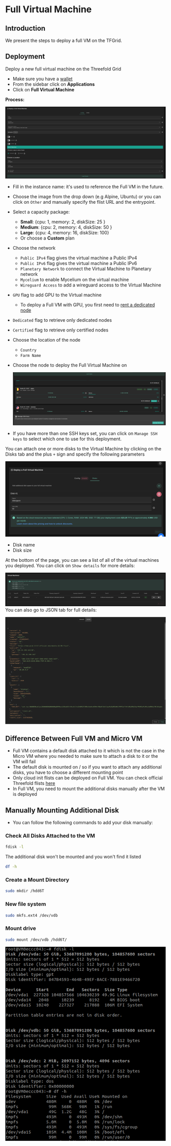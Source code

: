 <h1> Full Virtual Machine </h1>

## Introduction

We present the steps to deploy a full VM on the TFGrid.

## Deployment

Deploy a new full virtual machine on the Threefold Grid

- Make sure you have a [wallet](../wallet_connector.md)
- From the sidebar click on **Applications**
- Click on **Full Virtual Machine**

**Process:**

![ ](./img/solutions_fullvm.png)

- Fill in the instance name: it's used to reference the Full VM in the future.
- Choose the image from the drop down (e.g Alpine, Ubuntu) or you can click on `Other` and manually specify the flist URL and the entrypoint.
- Select a capacity package:
  - **Small**: {cpu: 1, memory: 2, diskSize: 25 }
  - **Medium**: {cpu: 2, memory: 4, diskSize: 50 }
  - **Large**: {cpu: 4, memory: 16, diskSize: 100}
  - Or choose a **Custom** plan
- Choose the network
  - `Public IPv4` flag gives the virtual machine a Public IPv4
  - `Public IPv6` flag gives the virtual machine a Public IPv6
  - `Planetary Network` to connect the Virtual Machine to Planetary network
  - `Mycelium` to enable Mycelium on the virtual machine
  - `Wireguard Access` to add a wireguard access to the Virtual Machine
- `GPU` flag to add GPU to the Virtual machine
  - To deploy a Full VM with GPU, you first need to [rent a dedicated node](../../dashboard/deploy/node_finder.md#dedicated-nodes)
- `Dedicated` flag to retrieve only dedicated nodes 
- `Certified` flag to retrieve only certified nodes 
- Choose the location of the node
  - `Country`
  - `Farm Name`
- Choose the node to deploy the Full Virtual Machine on


  ![](./img/node_selection.png)

- If you have more than one SSH keys set, you can click on `Manage SSH keys` to select which one to use for this deployment.

You can attach one or more disks to the Virtual Machine by clicking on the Disks tab and the plus `+` sign and specify the following parameters

![ ](./img/new_vm3.png)

- Disk name
- Disk size

At the bottom of the page, you can see a list of all of the virtual machines you deployed. You can click on `Show details` for more details:

![ ](./img/new_vm5.png)
You can also go to JSON tab for full details:

![ ](./img/new_vm6.png)

## Difference Between Full VM and Micro VM

- Full VM contains a default disk attached to it which is not the case in the Micro VM where you needed to make sure to attach a disk to it or the VM will fail
- The default disk is mounted on / so if you want to attach any additional disks, you have to choose a different mounting point
- Only cloud init flists can be deployed on Full VM. You can check official Threefold flists [here](https://hub.grid.tf/tf-official-vms)
- In Full VM, you need to mount the additional disks manually after the VM is deployed

## Manually Mounting Additional Disk

- You can follow the following commands to add your disk manually:

### Check All Disks Attached to the VM

```bash
fdisk -l
```

The additional disk won't be mounted and you won't find it listed

```bash
df -h
```

### Create a Mount Directory

```bash
sudo mkdir /hdd6T
```

### New file system

```bash
sudo mkfs.ext4 /dev/vdb
```

### Mount drive

```bash
sudo mount /dev/vdb /hdd6T/
```

![mounting additional disk](./img/fullvm6.png)
